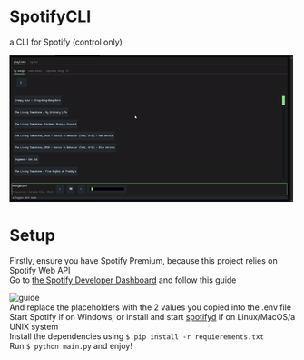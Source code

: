 # SpotifyCLI
a CLI for Spotify (control only)  
  
![demo video of spotifycli](https://github.com/mgytr/SpotifyCLI/blob/main/demo.gif)

# Setup
Firstly, ensure you have Spotify Premium, because this project relies on Spotify Web API  
Go to [the Spotify Developer Dashboard](https://developer.spotify.com/dashboard) and follow this guide  
  
![guide](https://github.com/user-attachments/assets/e15e40bb-bf15-4e14-a2a6-863688efcd02)  
And replace the placeholders with the 2 values you copied into the .env file  
Start Spotify if on Windows, or install and start [spotifyd](https://github.com/Spotifyd/spotifyd) if on Linux/MacOS/a UNIX system  
Install the dependencies using `$ pip install -r requierements.txt`  
Run `$ python main.py` and enjoy!  
